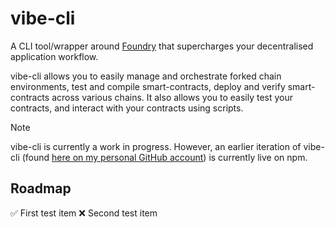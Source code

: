 # vibe-cli

A CLI tool/wrapper around [Foundry](https://book.getfoundry.sh/) that supercharges your decentralised application workflow.

vibe-cli allows you to easily manage and orchestrate forked chain environments, test and compile smart-contracts, deploy and verify smart-contracts across various chains. It also allows you to easily test your contracts, and interact with your contracts using scripts.

> [!NOTE]
> vibe-cli is currently a work in progress.
> However, an earlier iteration of vibe-cli (found [here on my personal GitHub account](https://github.com/GreenWojak/vibe-cli)) is currently live on npm.

## Roadmap
✅ First test item
❌ Second test item